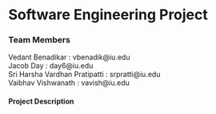 <h1> Software Engineering Project </h1>

<h3>Team Members </h3> 
Vedant Benadikar : vbenadik@iu.edu <br/>
Jacob Day : day6@iu.edu <br/>
Sri Harsha Vardhan Pratipatti : srpratti@iu.edu <br/>
Vaibhav Vishwanath : vavish@iu.edu 

<h4> Project Description </h4>
